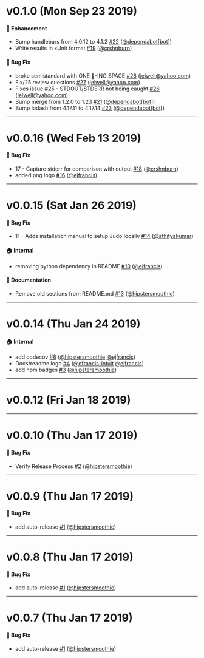 # v0.1.0 (Mon Sep 23 2019)

#### 🚀  Enhancement

- Bump handlebars from 4.0.12 to 4.1.2 [#22](https://github.com/intuit/judo/pull/22) ([@dependabot[bot]](https://github.com/dependabot[bot]))
- Write results in xUnit format [#19](https://github.com/intuit/judo/pull/19) ([@crshnburn](https://github.com/crshnburn))

#### 🐛  Bug Fix

- broke semistandard with ONE :poop:-ING SPACE [#28](https://github.com/intuit/judo/pull/28) (jelwell@yahoo.com)
- Fix/25 review questions [#27](https://github.com/intuit/judo/pull/27) (jelwell@yahoo.com)
- Fixes issue #25 - STDOUT/STDERR not being caught [#26](https://github.com/intuit/judo/pull/26) (jelwell@yahoo.com)
- Bump merge from 1.2.0 to 1.2.1 [#21](https://github.com/intuit/judo/pull/21) ([@dependabot[bot]](https://github.com/dependabot[bot]))
- Bump lodash from 4.17.11 to 4.17.14 [#23](https://github.com/intuit/judo/pull/23) ([@dependabot[bot]](https://github.com/dependabot[bot]))

---

# v0.0.16 (Wed Feb 13 2019)

#### 🐛  Bug Fix

- 17 - Capture stderr for comparison with output [#18](https://github.com/intuit/judo/pull/18) ([@crshnburn](https://github.com/crshnburn))
- added png logo [#16](https://github.com/intuit/judo/pull/16) ([@ejfrancis](https://github.com/ejfrancis))

---

# v0.0.15 (Sat Jan 26 2019)

#### 🐛  Bug Fix

- 11 - Adds installation manual to setup Judo locally [#14](https://github.com/intuit/judo/pull/14) ([@athityakumar](https://github.com/athityakumar))

#### 🏠  Internal

- removing python dependency in README [#10](https://github.com/intuit/judo/pull/10) ([@ejfrancis](https://github.com/ejfrancis))

#### 📝  Documentation

- Remove old sections from README.md [#13](https://github.com/intuit/judo/pull/13) ([@hipstersmoothie](https://github.com/hipstersmoothie))

---

# v0.0.14 (Thu Jan 24 2019)

#### 🏠  Internal

- add codecov [#8](https://github.com/intuit/judo/pull/8) ([@hipstersmoothie](https://github.com/hipstersmoothie) [@ejfrancis](https://github.com/ejfrancis))
- Docs/readme logo [#4](https://github.com/intuit/judo/pull/4) ([@efrancis-intuit](https://github.com/efrancis-intuit) [@ejfrancis](https://github.com/ejfrancis))
- add npm badges [#3](https://github.com/intuit/judo/pull/3) ([@hipstersmoothie](https://github.com/hipstersmoothie))

---

# v0.0.12 (Fri Jan 18 2019)



---

# v0.0.10 (Thu Jan 17 2019)

#### 🐛  Bug Fix

- Verify Release Process [#2](https://github.com/intuit/judo/pull/2) ([@hipstersmoothie](https://github.com/hipstersmoothie))

---

# v0.0.9 (Thu Jan 17 2019)

#### 🐛  Bug Fix

- add auto-release [#1](https://github.com/intuit/judo/pull/1) ([@hipstersmoothie](https://github.com/hipstersmoothie))

---

# v0.0.8 (Thu Jan 17 2019)

#### 🐛  Bug Fix

- add auto-release [#1](https://github.com/intuit/judo/pull/1) ([@hipstersmoothie](https://github.com/hipstersmoothie))

---

# v0.0.7 (Thu Jan 17 2019)

#### 🐛  Bug Fix

- add auto-release [#1](https://github.com/intuit/judo/pull/1) ([@hipstersmoothie](https://github.com/hipstersmoothie))